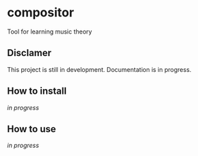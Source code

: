 # compositor
Tool for learning music theory

## Disclamer
This project is still in development. Documentation is in progress.

## How to install

_in progress_

## How to use

_in progress_
